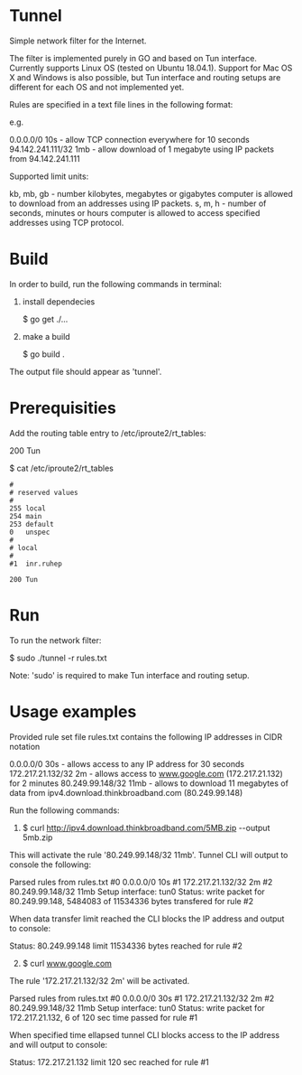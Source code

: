 # Tunnel

Simple network filter for the Internet.

The filter is implemented purely in GO and based on Tun interface.
Currently supports Linux OS (tested on Ubuntu 18.04.1). Support for Mac OS X and Windows is also possible, but Tun interface  and routing setups are different for each OS and not implemented yet.

Rules are specified in a text file lines in the following format:

<addresses to limit in CIDR> <limit value><limit unit>

e.g.

0.0.0.0/0 10s           - allow TCP connection everywhere for 10 seconds
94.142.241.111/32 1mb   - allow download of 1 megabyte using IP packets from 94.142.241.111

Supported limit units:

kb, mb, gb - number kilobytes, megabytes or gigabytes computer is allowed to download from an addresses using IP packets.
s, m, h - number of seconds, minutes or hours computer is allowed to access specified addresses using TCP protocol.


# Build

In order to build, run the following commands in terminal:

1. install dependecies

    $ go get ./...
    
2. make a build

    $ go build .

The output file should appear as 'tunnel'.


# Prerequisities

Add the routing table entry to /etc/iproute2/rt_tables: 

200 Tun

$ cat /etc/iproute2/rt_tables
```
#
# reserved values
#
255	local
254	main
253	default
0	unspec
#
# local
#
#1	inr.ruhep

200	Tun
```

# Run

To run the network filter:

$ sudo ./tunnel -r rules.txt

Note: 'sudo' is required to make Tun interface and routing setup.


# Usage examples

Provided rule set file rules.txt contains the following IP addresses in CIDR notation

0.0.0.0/0 30s           - allows access to any IP address for 30 seconds
172.217.21.132/32 2m    - allows access to www.google.com (172.217.21.132) for 2 minutes
80.249.99.148/32 11mb   - allows to download 11 megabytes of data from ipv4.download.thinkbroadband.com (80.249.99.148)

Run the following commands:

1. $ curl http://ipv4.download.thinkbroadband.com/5MB.zip --output 5mb.zip

This will activate the rule '80.249.99.148/32 11mb'. Tunnel CLI will output to console the following:

Parsed rules from rules.txt
#0 0.0.0.0/0 10s
#1 172.217.21.132/32 2m
#2 80.249.99.148/32 11mb
Setup interface:  tun0
Status:
write packet for 80.249.99.148, 5484083 of 11534336 bytes transfered for rule #2

When data transfer limit reached the CLI blocks the IP address and output to console:

Status:
80.249.99.148 limit 11534336 bytes reached for rule #2

2. $ curl www.google.com

The rule '172.217.21.132/32 2m' will be activated.

Parsed rules from rules.txt
#0 0.0.0.0/0 30s
#1 172.217.21.132/32 2m
#2 80.249.99.148/32 11mb
Setup interface:  tun0
Status:
write packet for 172.217.21.132, 6 of 120 sec time passed for rule #1

When specified time ellapsed tunnel CLI blocks access to the IP address and will output to console:

Status:
172.217.21.132 limit 120 sec reached for rule #1
